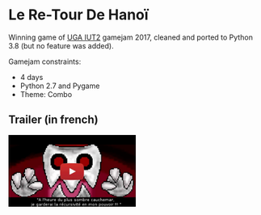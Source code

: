 # Le Re-Tour De Hanoï
Winning game of [UGA IUT2](https://iut2.univ-grenoble-alpes.fr/) gamejam 2017, cleaned and ported to Python 3.8 (but no feature was added).

Gamejam constraints:
* 4 days
* Python 2.7 and Pygame
* Theme: Combo

## Trailer (in french)
<a href="https://www.youtube.com/watch?v=zqc3GcnmhmA">
<img src="https://raw.githubusercontent.com/Inspirateur/LeReTourDeHanoi/master/Images/thumbnail.jpg?token=AFNROESUGV6DF5UJKVWT4IC6XSX7O" height="40%" width="50%" align="left">
</a>